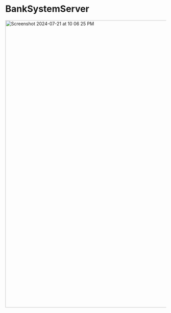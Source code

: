 # BankSystemServer
<img width="900" alt="Screenshot 2024-07-21 at 10 06 25 PM" src="https://github.com/user-attachments/assets/5b2c185a-599f-403d-87e9-fc7415b6e811">
